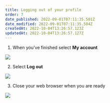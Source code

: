 ```yaml
---
title: Logging out of your profile
order: 7
date_published: 2022-09-01T07:11:35.501Z
date_modified: 2022-09-01T07:11:35.504Z
createdAt: 2022-10-04T13:26:57.123Z
updatedAt: 2022-10-04T13:26:57.127Z
---
```

1. When you’ve finished select **My account​**

![](/img/em-1-24-Logging-out.jpg)

2. Select **Log out​**

![](/img/em-1-25-Logging-out.jpg)

3. Close your web browser when you are ready​

![](/img/em-1-26-Logging-out.jpg)
